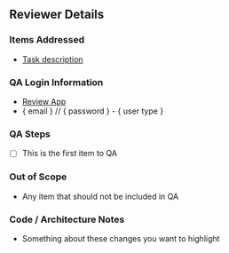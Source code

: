 ## Reviewer Details

### Items Addressed
- [Task description](www.asanatask.com)

### QA Login Information
- [Review App](www.reviewapp.com)
- { email } // { password } - { user type }

### QA Steps
- [ ] This is the first item to QA

### Out of Scope
- Any item that should not be included in QA

### Code / Architecture Notes
- Something about these changes you want to highlight
